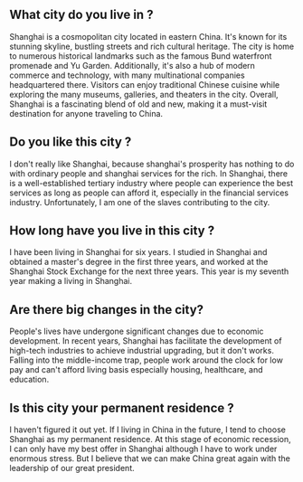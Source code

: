## What city do you live in ?   
Shanghai is a cosmopolitan city located in eastern China. It's known for its stunning skyline, bustling streets and rich cultural heritage. The city is home to numerous historical landmarks such as the famous Bund waterfront promenade and Yu Garden. Additionally, it's also a hub of modern commerce and technology, with many multinational companies headquartered there. Visitors can enjoy traditional Chinese cuisine while exploring the many museums, galleries, and theaters in the city. Overall, Shanghai is a fascinating blend of old and new, making it a must-visit destination for anyone traveling to China.

## Do you like this city ?   
I don't really like Shanghai, because shanghai's prosperity has nothing to do with ordinary people and shanghai services for the rich. In Shanghai, there is a well-established tertiary industry where people can experience the best services as long as people can afford it, especially in the financial services industry. Unfortunately, I am one of the slaves contributing to the city.

## How long have you live in this city ?
I have been living in Shanghai for six years. I studied in Shanghai and obtained a master's degree in the first three years, and worked at the Shanghai Stock Exchange for the next three years. This year is my seventh year making a living in Shanghai.

## Are there big changes in the city? 
People's lives have undergone significant changes due to economic development. In recent years, Shanghai has facilitate the development of high-tech industries to achieve industrial upgrading, but it don't works.  Falling into the middle-income trap, people work around the clock for low pay and can't afford living basis especially housing, healthcare, and education.

## Is this city your permanent residence ?
I haven't figured it out yet. If I living in China in the future, I tend to choose Shanghai as my permanent residence. At this stage of economic recession, I can only have my best offer in Shanghai although I have to work under enormous stress. But I believe that we can make China great again with the leadership of our great president.
